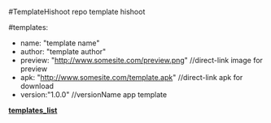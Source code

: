 #TemplateHishoot
repo template hishoot

#templates:
- name: "template name"
- author: "template author"
- preview: "http://www.somesite.com/preview.png" //direct-link image for preview
- apk: "http://www.somesite.com/template.apk" //direct-link apk for download
- version:"1.0.0" //versionName app template

[**templates_list**](templates_list.json)